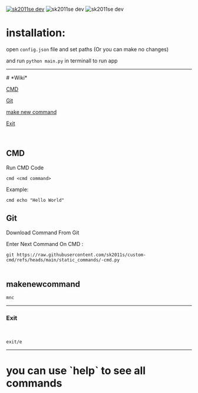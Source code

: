<a href=https://discord.gg/3Un9ub7BET><img src="https://badgen.net/discord/members/3Un9ub7BET" alt="sk2011se dev"></a>
<img src="https://img.shields.io/github/stars/sk2011s/custom-cmd.svg" alt="sk2011se dev">
<img src="https://img.shields.io/github/forks/sk2011s/custom-cmd.svg" alt="sk2011se dev">

# installation:

open `config.json` file and set paths (Or you can make no changes)

and run `python main.py` in terminall to run app
<!--از تگ hr  برای خط استفاده کن-->
<hr>
# *Wiki*
<!--برای همه لینک هات یه پارامتر title هم بزار -->

<a title="کامند پرامپ ویندوز" href="#cmd">CMD</a>

<a title="برنامه گیت ویندوز" href="#git">Git</a>

<a title="این دستور رو بنویس" href="#makenewcommand">make new command</a>

<a title="خروج" href="#exit">Exit</a>

<br>
<h2>CMD</h2>
Run CMD Code

`cmd <cmd command>`

Example:
  
`cmd echo "Hello World"`
<br>
<h2>Git</h2>
Download Command From Git

Enter Next Command On CMD :

`git https://raw.githubusercontent.com/sk2011s/custom-cmd/refs/heads/main/static_commands/-cmd.py`
<br>
<BR>
<h2>makenewcommand</h2>

`mnc`
<br>
<HR>
<H3>Exit</H3>
<BR>
<!--بخخشید داداش تو هر HTML از تگ H2 میشه فقط 3 بار استفاده کرد نه 4 بار-->

`exit/e`
<HR>
<H1>you  can use `help` to see all commands</H1>
<!--امیدوارم از ادیت من خوشت بیاد ولی برات اوکیش کردم چون خیلی سرسری نوشتیش چون دسترسی سابمیت ندارم برات تو تلگرام میفرستم و برای اون بخش make new command یه توضیحی بده چون انگاری فقط نوشتس و معنایی برا مخاطب نداره-->
<!--از تگ br کمتر استفاده کن تا متن دلنشین تر شه-->
<!--از طرف دوست عزیزت isme8349 -->